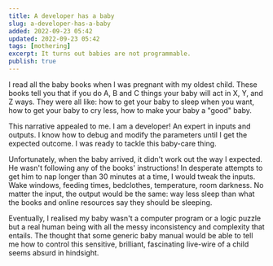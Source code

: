 ```yaml
---
title: A developer has a baby
slug: a-developer-has-a-baby
added: 2022-09-23 05:42
updated: 2022-09-23 05:42
tags: [mothering]
excerpt: It turns out babies are not programmable.
publish: true
---
```


I read all the baby books when I was pregnant with my oldest child. These books tell you that if you do A, B and C things your baby will act in X, Y, and Z ways. They were all like: how to get your baby to sleep when you want, how to get your baby to cry less, how to make your baby a "good" baby. 

This narrative appealed to me. I am a developer! An expert in inputs and outputs. I know how to debug and modify the parameters until I get the expected outcome. I was ready to tackle this baby-care thing. 

Unfortunately, when the baby arrived, it didn't work out the way I expected. He wasn't following any of the books' instructions! In desperate attempts to get him to nap longer than 30 minutes at a time, I would tweak the inputs. Wake windows, feeding times, bedclothes, temperature, room darkness. No matter the input, the output would be the same: way less sleep than what the books and online resources say they should be sleeping.

Eventually, I realised my baby wasn't a computer program or a logic puzzle but a real human being with all the messy inconsistency and complexity that entails. The thought that some generic baby manual would be able to tell me how to control this sensitive, brilliant, fascinating live-wire of a child seems absurd in hindsight.


